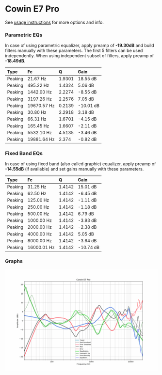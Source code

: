 # Cowin E7 Pro
See [usage instructions](https://github.com/jaakkopasanen/AutoEq#usage) for more options and info.

### Parametric EQs
In case of using parametric equalizer, apply preamp of **-19.30dB** and build filters manually
with these parameters. The first 5 filters can be used independently.
When using independent subset of filters, apply preamp of **-18.49dB**.

| Type    | Fc          |      Q | Gain      |
|:--------|:------------|:-------|:----------|
| Peaking | 21.67 Hz    | 1.9301 | 18.55 dB  |
| Peaking | 495.22 Hz   | 1.4324 | 5.06 dB   |
| Peaking | 1442.00 Hz  | 2.2274 | -8.55 dB  |
| Peaking | 3197.26 Hz  | 2.2576 | 7.05 dB   |
| Peaking | 19670.57 Hz | 0.2139 | -10.01 dB |
| Peaking | 30.80 Hz    | 2.2918 | 3.18 dB   |
| Peaking | 66.31 Hz    | 1.6701 | -4.15 dB  |
| Peaking | 165.45 Hz   | 1.6607 | -2.11 dB  |
| Peaking | 5532.10 Hz  | 4.5135 | -3.46 dB  |
| Peaking | 19881.64 Hz | 2.374  | -0.82 dB  |

### Fixed Band EQs
In case of using fixed band (also called graphic) equalizer, apply preamp of **-14.55dB**
(if available) and set gains manually with these parameters.

| Type    | Fc          |      Q | Gain      |
|:--------|:------------|:-------|:----------|
| Peaking | 31.25 Hz    | 1.4142 | 15.01 dB  |
| Peaking | 62.50 Hz    | 1.4142 | -6.45 dB  |
| Peaking | 125.00 Hz   | 1.4142 | -1.11 dB  |
| Peaking | 250.00 Hz   | 1.4142 | -1.18 dB  |
| Peaking | 500.00 Hz   | 1.4142 | 6.79 dB   |
| Peaking | 1000.00 Hz  | 1.4142 | -3.93 dB  |
| Peaking | 2000.00 Hz  | 1.4142 | -2.38 dB  |
| Peaking | 4000.00 Hz  | 1.4142 | 5.05 dB   |
| Peaking | 8000.00 Hz  | 1.4142 | -3.64 dB  |
| Peaking | 16000.01 Hz | 1.4142 | -10.74 dB |

### Graphs
![](./Cowin%20E7%20Pro.png)